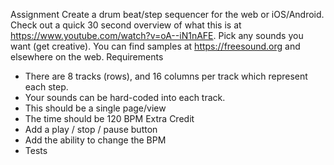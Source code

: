Assignment
Create a drum beat/step sequencer for the web or iOS/Android. Check out a quick 30 second overview of what this is at https://www.youtube.com/watch?v=oA--iN1nAFE. Pick any sounds you want (get creative). You can find samples at https://freesound.org and elsewhere on the web.
Requirements

- There are 8 tracks (rows), and 16 columns per track which represent each step.
- Your sounds can be hard-coded into each track.
- This should be a single page/view
- The time should be 120 BPM
  Extra Credit
- Add a play / stop / pause button
- Add the ability to change the BPM
- Tests
